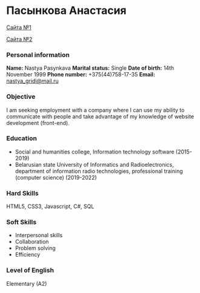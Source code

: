 # Пасынкова Анастасия
 [Сайта №1](https://nastyagridi.github.io/loveFree/)
 
 [Сайта №2](https://nastyagridi.github.io/PhotographyWebTemplates/)

### Personal information
	
**Name:**	Nastya Pasynkava
**Marital status:**	Single
**Date of birth:**	14th November 1999
**Phone number:** +375(44)758-17-35
**Email:** nastya_gridi@mail.ru

### Objective
I am seeking employment with a company where I can use my ability to communicate with people and take advantage of my knowledge of website development (front-end).

### Education
* Social and humanities college, Information technology software (2015-2019)
* Belarusian state University of Informatics and Radioelectronics, department of information radio technologies, professional training (computer science) (2019-2022)

### Hard Skills
HTML5, CSS3, Javascript, C#, SQL

### Soft Skills
* Interpersonal skills
* Collaboration
* Problem solving
* Efficiency

### Level of English
Elementary (A2)
